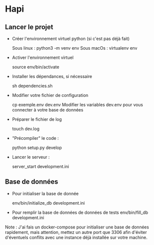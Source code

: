 Hapi
==========

Lancer le projet
---------------

- Créer l'environnement virtuel python (si c'est pas déjà fait)

    Sous linux : python3 -m venv env
    Sous macOs : virtualenv env

- Activer l'environnement virtuel

    source env/bin/activate

- Installer les dépendances, si nécessaire

    sh dependencies.sh

- Modifier votre fichier de configuration

    cp exemple.env dev.env
    Modifier les variables dev.env pour vous connecter à votre base de données

- Préparer le fichier de log

    touch dev.log

- "Précompiler" le code : 

    python setup.py develop
    
- Lancer le serveur :

    server_start development.ini


## Base de données

- Pour initialiser la base de donnée

    env/bin/initialize_db development.ini

- Pour remplir la base de données de données de tests
    env/bin/fill_db development.ini

Note : J'ai fais un docker-compose pour initialiser une base de données rapidement, mais attention, mettez un autre port que 3306 afin d'éviter d'éventuels conflits avec une instance déjà installée sur votre machine.